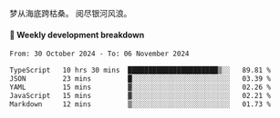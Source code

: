 梦从海底跨枯桑。
阅尽银河风浪。


#### 📝 Weekly development breakdown

<!--START_SECTION:waka-->

```txt
From: 30 October 2024 - To: 06 November 2024

TypeScript   10 hrs 30 mins  ██████████████████████▒░░   89.81 %
JSON         23 mins         █░░░░░░░░░░░░░░░░░░░░░░░░   03.39 %
YAML         15 mins         ▓░░░░░░░░░░░░░░░░░░░░░░░░   02.26 %
JavaScript   15 mins         ▓░░░░░░░░░░░░░░░░░░░░░░░░   02.21 %
Markdown     12 mins         ▒░░░░░░░░░░░░░░░░░░░░░░░░   01.73 %
```

<!--END_SECTION:waka-->



